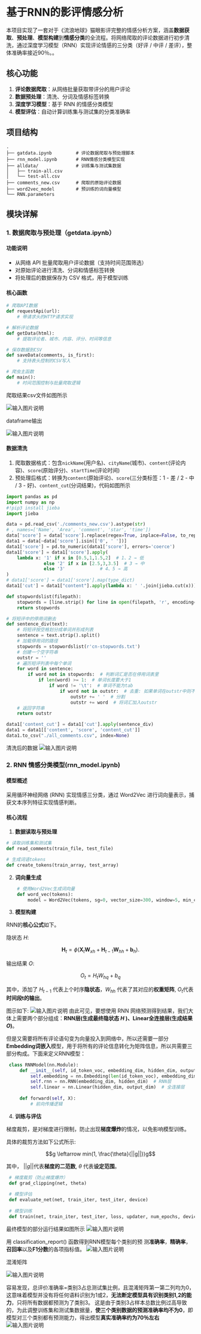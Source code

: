# 基于RNN的影评情感分析

本项目实现了一套对于《流浪地球》猫眼影评完整的情感分析方案，涵盖**数据获取**、**预处理**、**模型构建**到**情感分类**的全流程。将网络爬取的评论数据进行初步清洗，通过深度学习模型（RNN）实现评论情感的三分类（好评 / 中评 / 差评），整体准确率接近90％。。

## 核心功能

1.  **评论数据爬取**：从网络批量获取带评分的用户评论
2.  **数据预处理**：清洗、分词及情感标签转换
3.  **深度学习模型**：基于 RNN 的情感分类模型
4.  **模型评估**：自动计算训练集与测试集的分类准确率

## 项目结构



```plaintext
.
├── gatdata.ipynb         # 评论数据爬取与预处理脚本
├── rnn_model.ipynb       # RNN情感分类模型实现
├── alldata/              # 训练集与测试集数据
│   ├── train-all.csv
│   └── test-all.csv
├── comments_new.csv      # 爬取的原始评论数据
├── word2vec_model        # 预训练的词向量模型
└── RNN.parameters  
```


## 模块详解

### 1. 数据爬取与预处理（getdata.ipynb）

#### 功能说明

-   从网络 API 批量爬取用户评论数据（支持时间范围筛选）
-   对原始评论进行清洗、分词和情感标签转换
-   将处理后的数据保存为 CSV 格式，用于模型训练
#### 核心函数
```python
# 爬取API数据
def requestApi(url):
    # 带请求头的HTTP请求实现

# 解析评论数据
def getData(html):
    # 提取评论者、城市、内容、评分、时间等信息

# 保存数据到CSV
def saveData(comments, is_first):
    # 支持表头控制的CSV写入

# 爬虫主函数
def main():
    # 时间范围控制与批量爬取逻辑

```

爬取结果csv文件如图所示

![输入图片说明](/img/1.jpg)

dataframe输出

![输入图片说明](/img/2.jpg)
#### 数据清洗

1.  爬取数据格式：包含`nickName`(用户名)、`cityName`(城市)、`content`(评论内容)、`score`(原始评分)、`startTime`(评论时间)
2.  预处理后格式：转换为`content`(原始评论)、`score`(三分类标签：1 - 差 / 2 - 中 / 3 - 好)、`content_cut`(分词结果)，代码如图所示
```python
import pandas as pd
import numpy as np
#!pip3 install jieba
import jieba

data = pd.read_csv('./comments_new.csv').astype(str)
# , names=['Name', 'Area', 'comment', 'star', 'time'])
data['score'] = data['score'].replace(regex=True, inplace=False, to_replace=['nan'], value='')
data1 = data[~data['score'].isin(['0', ' '])]
data1['score'] = pd.to_numeric(data1['score'], errors='coerce')
data1['score'] = data1['score'].apply(
    lambda x: '1' if x in [0.5,1,1.5,2]  # 1、2 → 低
              else '2' if x in [2.5,3,3.5]  # 3 → 中
              else '3'             # 4、5 → 高
)
# data1['score'] = data1['score'].map(type_dict)
data1['cut'] = data1["content"].apply(lambda x: ' '.join(jieba.cut(x)))

def stopwordslist(filepath):
    stopwords = [line.strip() for line in open(filepath, 'r', encoding='utf-8').readlines()]
    return stopwords

# 将短评中的停用词删去
def sentence_div(text):
    # 将短评按空格划分成单词并形成列表
    sentence = text.strip().split()
    # 加载停用词的路径
    stopwords = stopwordslist(r'cn-stopwords.txt')
    # 创建一个空字符串
    outstr = ''
    # 遍历短评列表中每个单词
    for word in sentence:
        if word not in stopwords:  # 判断词汇是否在停用词表里
            if len(word) >= 1:  # 单词长度要大于1
                if word != '\t':  # 单词不能为tab
                    if word not in outstr:  # 去重: 如果单词在outstr中则不加入
                        outstr += ' '  # 分割
                        outstr += word  # 将词汇加入outstr
    # 返回字符串
    return outstr

data1['content_cut'] = data1['cut'].apply(sentence_div)
data1 = data1[['content', 'score', 'content_cut']]
data1.to_csv("./all_comments.csv", index=None)
```

清洗后的数据
![输入图片说明](/img/3.jpg)


### 2. RNN 情感分类模型(rnn_model.ipynb)

#### 模型概述

采用循环神经网络 (RNN) 实现情感三分类，通过 Word2Vec 进行词向量表示，捕获文本序列特征实现情感判断。

#### 核心流程

1.  **数据读取与预处理**

```python
# 读取训练集和测试集
def read_comments(train_file, test_file)

# 生成词语tokens
def create_tokens(train_array, test_array)
```
2.  **词向量生成**    
```python
    # 使用Word2Vec生成词向量
    def word_vec(tokens):
        model = Word2Vec(tokens, sg=0, vector_size=300, window=5, min_count=1, epochs=7, negative=10)
```
     
3.  **模型构建**

RNN的**核心公式**如下。

隐状态 $H$:

$$\mathbf{H}_t = \phi(\mathbf{X}_t \mathbf{W}_{xh} + \mathbf{H}_{t-1} \mathbf{W}_{hh}  + \mathbf{b}_h).$$

输出结果 $O$:

$$O_{t} = H_{t}W_{hq} + b_q$$

其中，添加了 ${H}_{t-1}$ 代表上个时序**隐状态**，${W}_{hh}$ 代表了其对应的**权重矩阵**, $O_{t}$代表**时间段t的输出**。

图示如下:
![输入图片说明](/img/4.jpg)
由此可见，要想使用 RNN 网络预测得到结果，我们大体上需要两个部分组成：**RNN层(生成最终隐状态 $H$ )、Linear全连接层(生成结果 $O$)**。

但是又需要将所有评论语句变为向量投入到网络中，所以还需要一部分**Embedding词嵌入**模型，用于将所有的评论信息转化为矩阵信息，所以共需要三部分构成。下面来定义RNN模型：

   ```python
    class RNNModel(nn.Module):
        def __init__(self, id_token_voc, embedding_dim, hidden_dim, output_dim, vectors):
            self.embedding = nn.Embedding(len(id_token_voc), embedding_dim)  # 词嵌入层
            self.rnn = nn.RNN(embedding_dim, hidden_dim)  # RNN层
            self.linear = nn.Linear(hidden_dim, output_dim)  # 全连接层
    
        def forward(self, X):
            # 前向传播逻辑
   ```
    
          
4.  **训练与评估**

梯度裁剪，是对梯度进行限制，防止出现**梯度爆炸**的情况，以免影响模型训练。

具体的裁剪方法如下公式所示:

$$g \leftarrow min(1, \frac{\theta}{||g||})g$$

其中， $||g||$代表**梯度的二范数**, $\theta$ 代表**设定范围**。
     
   ```python
    # 梯度裁剪（防止梯度爆炸）
    def grad_clipping(net, theta)
    
    # 模型评估
    def evaluate_net(net, train_iter, test_iter, device)
    
    # 模型训练
    def train(net, train_iter, test_iter, loss, updater, num_epochs, device)
   ```
最终模型的部分运行结果如图所示
![输入图片说明](/img/图片6.png)

用 classification_report() 函数得到RNN模型每个类别的预
测**准确率**，**精确率**，**召回率**以及**F1分数**的各项指标值。
![输入图片说明](/img/图片1.png)

混淆矩阵

![输入图片说明](/img/图片2.png)

容易发现，总评价准确率=类别3占总测试集比例，且混淆矩阵第一第二列均为0，这意味着模型并没有将任何语料识别为1或2，**无法断定模型具有识别类别1,2的能力**，只将所有数据都预测为了类别3。
这是由于类别3占样本总数比例过高导致的，为此调整训练集和测试集数据量，**使三个类别数据的预测准确率均不为0**，即模型对三个类别都有预测能力，得出模型**真实准确率约为70％左右**
![输入图片说明](/img/图片3.png)
    
    
    
      
    
      
    




